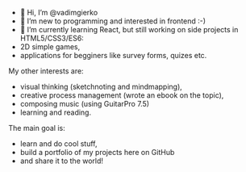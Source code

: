 - 👋 Hi, I’m @vadimgierko
- 👀 I’m new to programming and interested in frontend :-)
- 🌱 I’m currently learning React, but still working on side projects in HTML5/CSS3/ES6:
- 2D simple games,
- applications for begginers like survey forms, quizes etc.

My other interests are:
- visual thinking (sketchnoting and mindmapping),
- creative process management (wrote an ebook on the topic),
- composing music (using GuitarPro 7.5)
- learning and reading.

The main goal is:
- learn and do cool stuff,
- build a portfolio of my projects here on GitHub
- and share it to the world! 

